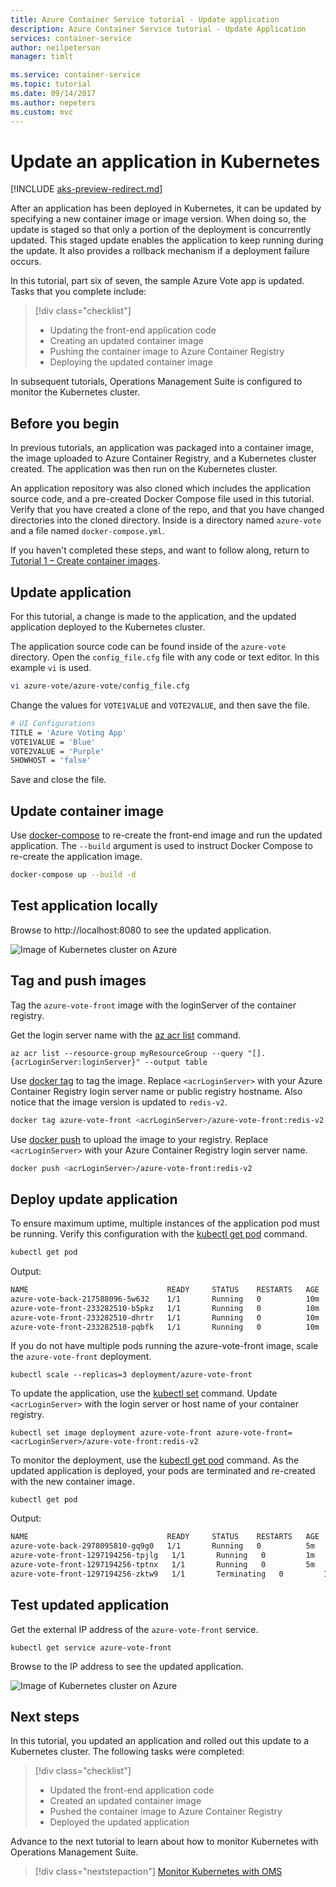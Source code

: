 ```yaml
---
title: Azure Container Service tutorial - Update application
description: Azure Container Service tutorial - Update Application
services: container-service
author: neilpeterson
manager: timlt

ms.service: container-service
ms.topic: tutorial
ms.date: 09/14/2017
ms.author: nepeters
ms.custom: mvc
---
```


# Update an application in Kubernetes

[!INCLUDE [aks-preview-redirect.md](../../../includes/aks-preview-redirect.md)]

After an application has been deployed in Kubernetes, it can be updated by specifying a new container image or image version. When doing so, the update is staged so that only a portion of the deployment is concurrently updated. This staged update enables the application to keep running during the update. It also provides a rollback mechanism if a deployment failure occurs. 

In this tutorial, part six of seven, the sample Azure Vote app is updated. Tasks that you complete include:

> [!div class="checklist"]
> * Updating the front-end application code
> * Creating an updated container image
> * Pushing the container image to Azure Container Registry
> * Deploying the updated container image

In subsequent tutorials, Operations Management Suite is configured to monitor the Kubernetes cluster.

## Before you begin

In previous tutorials, an application was packaged into a container image, the image uploaded to Azure Container Registry, and a Kubernetes cluster created. The application was then run on the Kubernetes cluster. 

An application repository was also cloned which includes the application source code, and a pre-created Docker Compose file used in this tutorial. Verify that you have created a clone of the repo, and that you have changed directories into the cloned directory. Inside is a directory named `azure-vote` and a file named `docker-compose.yml`.

If you haven't completed these steps, and want to follow along, return to [Tutorial 1 – Create container images](./container-service-tutorial-kubernetes-prepare-app.md). 

## Update application

For this tutorial, a change is made to the application, and the updated application deployed to the Kubernetes cluster. 

The application source code can be found inside of the `azure-vote` directory. Open the `config_file.cfg` file with any code or text editor. In this example `vi` is used.

```bash
vi azure-vote/azure-vote/config_file.cfg
```

Change the values for `VOTE1VALUE` and `VOTE2VALUE`, and then save the file.

```bash
# UI Configurations
TITLE = 'Azure Voting App'
VOTE1VALUE = 'Blue'
VOTE2VALUE = 'Purple'
SHOWHOST = 'false'
```

Save and close the file.

## Update container image

Use [docker-compose](https://docs.docker.com/compose/) to re-create the front-end image and run the updated application. The `--build` argument is used to instruct Docker Compose to re-create the application image.

```bash
docker-compose up --build -d
```

## Test application locally

Browse to http://localhost:8080 to see the updated application.

![Image of Kubernetes cluster on Azure](media/container-service-kubernetes-tutorials/vote-app-updated.png)

## Tag and push images

Tag the `azure-vote-front` image with the loginServer of the container registry. 

Get the login server name with the [az acr list](/cli/azure/acr#az_acr_list) command.

```azurecli
az acr list --resource-group myResourceGroup --query "[].{acrLoginServer:loginServer}" --output table
```

Use [docker tag](https://docs.docker.com/engine/reference/commandline/tag/) to tag the image. Replace `<acrLoginServer>` with your Azure Container Registry login server name or public registry hostname. Also notice that the image version is updated to `redis-v2`.

```bash
docker tag azure-vote-front <acrLoginServer>/azure-vote-front:redis-v2
```

Use [docker push](https://docs.docker.com/engine/reference/commandline/push/) to upload the image to your registry. Replace `<acrLoginServer>` with your Azure Container Registry login server name.

```bash
docker push <acrLoginServer>/azure-vote-front:redis-v2
```

## Deploy update application

To ensure maximum uptime, multiple instances of the application pod must be running. Verify this configuration with the [kubectl get pod](https://kubernetes.io/docs/user-guide/kubectl/v1.6/#get) command.

```bash
kubectl get pod
```

Output:

```bash
NAME                               READY     STATUS    RESTARTS   AGE
azure-vote-back-217588096-5w632    1/1       Running   0          10m
azure-vote-front-233282510-b5pkz   1/1       Running   0          10m
azure-vote-front-233282510-dhrtr   1/1       Running   0          10m
azure-vote-front-233282510-pqbfk   1/1       Running   0          10m
```

If you do not have multiple pods running the azure-vote-front image, scale the `azure-vote-front` deployment.


```azurecli-interactive
kubectl scale --replicas=3 deployment/azure-vote-front
```

To update the application, use the [kubectl set](https://kubernetes.io/docs/user-guide/kubectl/v1.6/#set) command. Update `<acrLoginServer>` with the login server or host name of your container registry.

```azurecli-interactive
kubectl set image deployment azure-vote-front azure-vote-front=<acrLoginServer>/azure-vote-front:redis-v2
```

To monitor the deployment, use the [kubectl get pod](https://kubernetes.io/docs/user-guide/kubectl/v1.6/#get) command. As the updated application is deployed, your pods are terminated and re-created with the new container image.

```azurecli-interactive
kubectl get pod
```

Output:

```bash
NAME                               READY     STATUS    RESTARTS   AGE
azure-vote-back-2978095810-gq9g0   1/1       Running   0          5m
azure-vote-front-1297194256-tpjlg   1/1       Running   0         1m
azure-vote-front-1297194256-tptnx   1/1       Running   0         5m
azure-vote-front-1297194256-zktw9   1/1       Terminating   0         1m
```

## Test updated application

Get the external IP address of the `azure-vote-front` service.

```azurecli-interactive
kubectl get service azure-vote-front
```

Browse to the IP address to see the updated application.

![Image of Kubernetes cluster on Azure](media/container-service-kubernetes-tutorials/vote-app-updated-external.png)

## Next steps

In this tutorial, you updated an application and rolled out this update to a Kubernetes cluster. The following tasks were completed:

> [!div class="checklist"]
> * Updated the front-end application code
> * Created an updated container image
> * Pushed the container image to Azure Container Registry
> * Deployed the updated application

Advance to the next tutorial to learn about how to monitor Kubernetes with Operations Management Suite.

> [!div class="nextstepaction"]
> [Monitor Kubernetes with OMS](./container-service-tutorial-kubernetes-monitor.md)